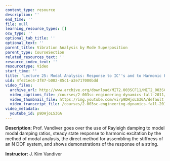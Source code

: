 ```yaml
---
content_type: resource
description: ''
end_time: ''
file: null
learning_resource_types: []
ocw_type: ''
optional_tab_title: ''
optional_text: ''
parent_title: Vibration Analysis by Mode Superposition
parent_type: CourseSection
related_resources_text: ''
resource_index_text: ''
resourcetype: Video
start_time: ''
title: 'Lecture 25: Modal Analysis: Response to IC''s and to Harmonic Forces'
uid: 4fe21ec4-3f87-b002-85c1-a2e717000bdd
video_files:
  archive_url: http://www.archive.org/download/MIT2.003SCF11/MIT2_003SCF11_lec25_300k.mp4
  video_captions_file: /courses/2-003sc-engineering-dynamics-fall-2011/0dd2e51ccde25cb7b70a1de8718e03a4_p9DHjoLS3GA.vtt
  video_thumbnail_file: https://img.youtube.com/vi/p9DHjoLS3GA/default.jpg
  video_transcript_file: /courses/2-003sc-engineering-dynamics-fall-2011/5a0731008c9442f80fa8a7f5f1f1899f_p9DHjoLS3GA.pdf
video_metadata:
  youtube_id: p9DHjoLS3GA
---
```


**Description:** Prof. Vandiver goes over the use of Rayleigh damping to model modal damping ratios, steady state response to harmonic excitation by the method of modal analysis, the direct method for assembling the stiffness of an N DOF system, and shows demonstrations of the response of a string.

**Instructor:** J. Kim Vandiver



